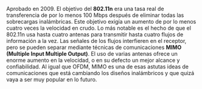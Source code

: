 Aprobado en 2009. El objetivo del **802.11n** era una tasa real de transferencia de por lo menos 100 Mbps después de eliminar todas las sobrecargas inalámbricas. Este objetivo exigía un aumento de por lo menos cuatro veces la velocidad en crudo. Lo más notable es el hecho de que el 802.11n usa hasta cuatro antenas para transmitir hasta cuatro flujos de información a la vez. Las señales de los flujos interfieren en el receptor, pero se pueden separar mediante técnicas de comunicaciones **MIMO (Multiple Input Multiple Output)**. El uso de varias antenas ofrece un enorme aumento en la velocidad, o en su defecto un mejor alcance y confiabilidad. Al igual que OFDM, MIMO es una de esas astutas ideas de comunicaciones que está cambiando los diseños inalámbricos y que quizá vaya a ser muy popular en lo futuro.